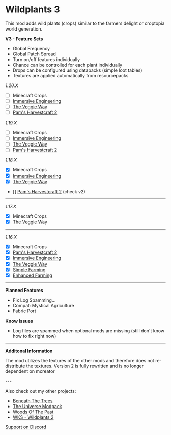# Wildplants 3

This mod adds wild plants (crops) similar to the farmers delight or croptopia world generation.

**V3 - Feature Sets**

- Global Frequency
- Global Patch Spread
- Turn on/off features individually
- Chance can be controlled for each plant individually
- Drops can be configured using datapacks (simple loot tables)
- Textures are applied automatically from resourcepacks

*1.20.X*

- [ ] Minecraft Crops
- [ ] [Immersive Engineering](https://www.curseforge.com/minecraft/mc-mods/immersive-engineering)
- [ ] [The Veggie Way](https://www.curseforge.com/minecraft/mc-mods/the-veggie-way)
- [ ] [Pam's Harvestcraft 2](https://www.curseforge.com/minecraft/mc-mods/pams-harvestcraft-2-crops)

*1.19.X*

- [ ] Minecraft Crops
- [ ] [Immersive Engineering](https://www.curseforge.com/minecraft/mc-mods/immersive-engineering)
- [ ] [The Veggie Way](https://www.curseforge.com/minecraft/mc-mods/the-veggie-way)
- [ ] [Pam's Harvestcraft 2](https://www.curseforge.com/minecraft/mc-mods/pams-harvestcraft-2-crops)

*1.18.X*

- [x] Minecraft Crops
- [x] [Immersive Engineering](https://www.curseforge.com/minecraft/mc-mods/immersive-engineering)
- [x] [The Veggie Way](https://www.curseforge.com/minecraft/mc-mods/the-veggie-way)
- [] [Pam's Harvestcraft 2](https://www.curseforge.com/minecraft/mc-mods/pams-harvestcraft-2-crops) (check v2)
  
---

*1.17.X*

- [x] Minecraft Crops
- [x] [The Veggie Way](https://www.curseforge.com/minecraft/mc-mods/the-veggie-way)

---

*1.16.X*

- [x] Minecraft Crops
- [x] [Pam's Harvestcraft 2](https://www.curseforge.com/minecraft/mc-mods/pams-harvestcraft-2-crops)
- [x] [Immersive Engineering](https://www.curseforge.com/minecraft/mc-mods/immersive-engineering)
- [x] [The Veggie Way](https://www.curseforge.com/minecraft/mc-mods/the-veggie-way)
- [x] [Simple Farming](https://www.curseforge.com/minecraft/mc-mods/simple-farming)
- [x] [Enhanced Farming](https://www.curseforge.com/minecraft/mc-mods/enhanced-farming)

---


**Planned Features**

- Fix Log Spamming...
- Compat: Mystical Agriculture
- Fabric Port


**Know Issues**

- Log files are spammed when optional mods are missing (still don't know how to fix right now)

---

**Additonal Information**

The mod utilizes the textures of the other mods and therefore does not re-distribute the textures.
Version 2 is fully rewritten and is no longer dependent on mcreator

--- 

Also check out my other projects:

- [Beneath The Trees](https://www.curseforge.com/minecraft/modpacks/beneath-the-trees)
- [The Universe Modpack](https://www.curseforge.com/minecraft/modpacks/universe-modpack)
- [Woods Of The Past](https://www.curseforge.com/minecraft/modpacks/woods-of-the-past)
- [WKS - Wildplants 2](https://www.curseforge.com/minecraft/mc-mods/wks-wildplants)


[Support on Discord](https://discord.gg/gHcHGuDY)
